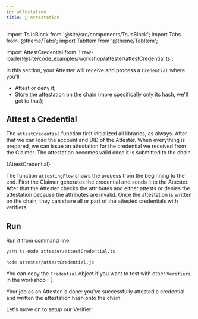 ```yaml
---
id: attestation
title: 🧾 Attestation
---
```


import TsJsBlock from '@site/src/components/TsJsBlock';
import Tabs from '@theme/Tabs';
import TabItem from '@theme/TabItem';

import AttestCredential from '!!raw-loader!@site/code_examples/workshop/attester/attestCredential.ts';

In this section, your <span className="label-role attester">Attester</span> will receive and process a `Credential` where you'll

- Attest or deny it;
- Store the attestation on the chain (more specifically only its hash, we'll get to that);

## Attest a Credential

The `attestCredential` function first initialized all libraries, as always.
After that we can load the account and DID of the <span className="label-role attester">Attester</span>.
When everything is prepared, we can issue an attestation for the credential we received from the <span className="label-role claimer">Claimer</span>.
The attestation becomes valid once it is submitted to the chain.

<TsJsBlock fileName="attester/attestClaim">
  {AttestCredential}
</TsJsBlock>

The function `attestingFlow` shows the process from the beginning to the end.
First the <span className="label-role claimer">Claimer</span> generates the credential and sends it to the <span className="label-role attester">Attester</span>.
After that the <span className="label-role attester">Attester</span> checks the attributes and either attests or denies the attestation because the attributes are invalid.
Once the attestation is written on the chain, they can share all or part of the attested credentials with verifiers.

## Run

Run it from command line:

<Tabs groupId="ts-js-choice">
  <TabItem value='ts' label='Typescript' default>

  ```bash
  yarn ts-node attester/attestCredential.ts
  ```

  </TabItem>
  <TabItem value='js' label='Javascript' default>

  ```bash
  node attester/attestCredential.js
  ```

  </TabItem>
</Tabs>

You can copy the `Credential` object if you want to test with other `Verifiers` in the workshop :-)

Your job as an <span className="label-role attester">Attester</span> is done: you've successfully attested a credential and written the attestation hash onto the chain.

Let's move on to setup our <span className="label-role verifier">Verifier</span>!
